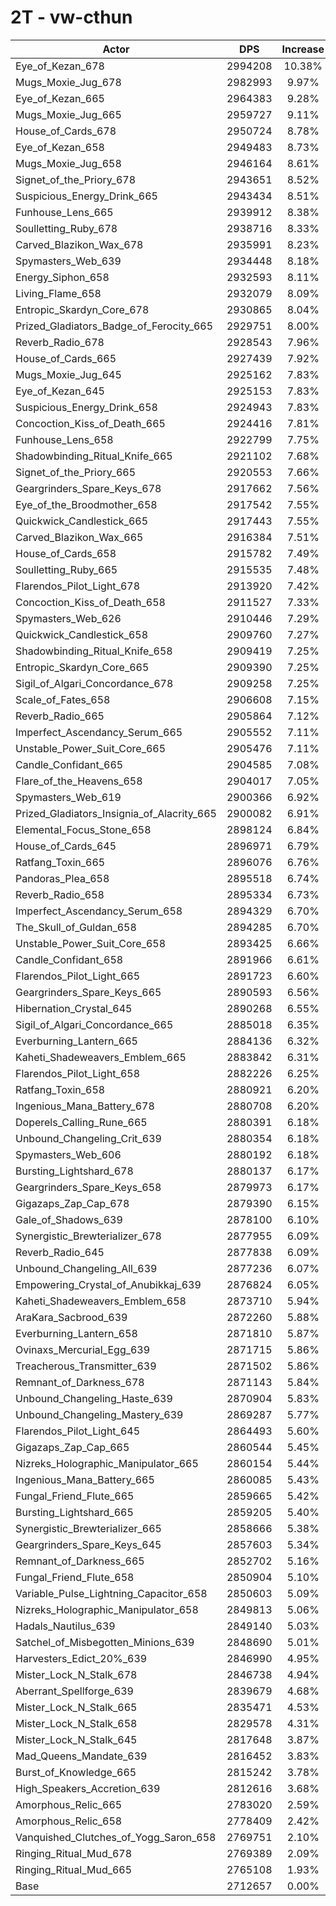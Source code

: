 # 2T - vw-cthun
| Actor | DPS | Increase |
|---|:---:|:---:|
|Eye_of_Kezan_678|2994208|10.38%|
|Mugs_Moxie_Jug_678|2982993|9.97%|
|Eye_of_Kezan_665|2964383|9.28%|
|Mugs_Moxie_Jug_665|2959727|9.11%|
|House_of_Cards_678|2950724|8.78%|
|Eye_of_Kezan_658|2949483|8.73%|
|Mugs_Moxie_Jug_658|2946164|8.61%|
|Signet_of_the_Priory_678|2943651|8.52%|
|Suspicious_Energy_Drink_665|2943434|8.51%|
|Funhouse_Lens_665|2939912|8.38%|
|Soulletting_Ruby_678|2938716|8.33%|
|Carved_Blazikon_Wax_678|2935991|8.23%|
|Spymasters_Web_639|2934448|8.18%|
|Energy_Siphon_658|2932593|8.11%|
|Living_Flame_658|2932079|8.09%|
|Entropic_Skardyn_Core_678|2930865|8.04%|
|Prized_Gladiators_Badge_of_Ferocity_665|2929751|8.00%|
|Reverb_Radio_678|2928543|7.96%|
|House_of_Cards_665|2927439|7.92%|
|Mugs_Moxie_Jug_645|2925162|7.83%|
|Eye_of_Kezan_645|2925153|7.83%|
|Suspicious_Energy_Drink_658|2924943|7.83%|
|Concoction_Kiss_of_Death_665|2924416|7.81%|
|Funhouse_Lens_658|2922799|7.75%|
|Shadowbinding_Ritual_Knife_665|2921102|7.68%|
|Signet_of_the_Priory_665|2920553|7.66%|
|Geargrinders_Spare_Keys_678|2917662|7.56%|
|Eye_of_the_Broodmother_658|2917542|7.55%|
|Quickwick_Candlestick_665|2917443|7.55%|
|Carved_Blazikon_Wax_665|2916384|7.51%|
|House_of_Cards_658|2915782|7.49%|
|Soulletting_Ruby_665|2915535|7.48%|
|Flarendos_Pilot_Light_678|2913920|7.42%|
|Concoction_Kiss_of_Death_658|2911527|7.33%|
|Spymasters_Web_626|2910446|7.29%|
|Quickwick_Candlestick_658|2909760|7.27%|
|Shadowbinding_Ritual_Knife_658|2909419|7.25%|
|Entropic_Skardyn_Core_665|2909390|7.25%|
|Sigil_of_Algari_Concordance_678|2909258|7.25%|
|Scale_of_Fates_658|2906608|7.15%|
|Reverb_Radio_665|2905864|7.12%|
|Imperfect_Ascendancy_Serum_665|2905552|7.11%|
|Unstable_Power_Suit_Core_665|2905476|7.11%|
|Candle_Confidant_665|2904585|7.08%|
|Flare_of_the_Heavens_658|2904017|7.05%|
|Spymasters_Web_619|2900366|6.92%|
|Prized_Gladiators_Insignia_of_Alacrity_665|2900082|6.91%|
|Elemental_Focus_Stone_658|2898124|6.84%|
|House_of_Cards_645|2896971|6.79%|
|Ratfang_Toxin_665|2896076|6.76%|
|Pandoras_Plea_658|2895518|6.74%|
|Reverb_Radio_658|2895334|6.73%|
|Imperfect_Ascendancy_Serum_658|2894329|6.70%|
|The_Skull_of_Guldan_658|2894285|6.70%|
|Unstable_Power_Suit_Core_658|2893425|6.66%|
|Candle_Confidant_658|2891966|6.61%|
|Flarendos_Pilot_Light_665|2891723|6.60%|
|Geargrinders_Spare_Keys_665|2890593|6.56%|
|Hibernation_Crystal_645|2890268|6.55%|
|Sigil_of_Algari_Concordance_665|2885018|6.35%|
|Everburning_Lantern_665|2884136|6.32%|
|Kaheti_Shadeweavers_Emblem_665|2883842|6.31%|
|Flarendos_Pilot_Light_658|2882226|6.25%|
|Ratfang_Toxin_658|2880921|6.20%|
|Ingenious_Mana_Battery_678|2880708|6.20%|
|Doperels_Calling_Rune_665|2880391|6.18%|
|Unbound_Changeling_Crit_639|2880354|6.18%|
|Spymasters_Web_606|2880192|6.18%|
|Bursting_Lightshard_678|2880137|6.17%|
|Geargrinders_Spare_Keys_658|2879973|6.17%|
|Gigazaps_Zap_Cap_678|2879390|6.15%|
|Gale_of_Shadows_639|2878100|6.10%|
|Synergistic_Brewterializer_678|2877955|6.09%|
|Reverb_Radio_645|2877838|6.09%|
|Unbound_Changeling_All_639|2877236|6.07%|
|Empowering_Crystal_of_Anubikkaj_639|2876824|6.05%|
|Kaheti_Shadeweavers_Emblem_658|2873710|5.94%|
|AraKara_Sacbrood_639|2872260|5.88%|
|Everburning_Lantern_658|2871810|5.87%|
|Ovinaxs_Mercurial_Egg_639|2871715|5.86%|
|Treacherous_Transmitter_639|2871502|5.86%|
|Remnant_of_Darkness_678|2871143|5.84%|
|Unbound_Changeling_Haste_639|2870904|5.83%|
|Unbound_Changeling_Mastery_639|2869287|5.77%|
|Flarendos_Pilot_Light_645|2864493|5.60%|
|Gigazaps_Zap_Cap_665|2860544|5.45%|
|Nizreks_Holographic_Manipulator_665|2860154|5.44%|
|Ingenious_Mana_Battery_665|2860085|5.43%|
|Fungal_Friend_Flute_665|2859665|5.42%|
|Bursting_Lightshard_665|2859205|5.40%|
|Synergistic_Brewterializer_665|2858666|5.38%|
|Geargrinders_Spare_Keys_645|2857603|5.34%|
|Remnant_of_Darkness_665|2852702|5.16%|
|Fungal_Friend_Flute_658|2850904|5.10%|
|Variable_Pulse_Lightning_Capacitor_658|2850603|5.09%|
|Nizreks_Holographic_Manipulator_658|2849813|5.06%|
|Hadals_Nautilus_639|2849140|5.03%|
|Satchel_of_Misbegotten_Minions_639|2848690|5.01%|
|Harvesters_Edict_20%_639|2846990|4.95%|
|Mister_Lock_N_Stalk_678|2846738|4.94%|
|Aberrant_Spellforge_639|2839679|4.68%|
|Mister_Lock_N_Stalk_665|2835471|4.53%|
|Mister_Lock_N_Stalk_658|2829578|4.31%|
|Mister_Lock_N_Stalk_645|2817648|3.87%|
|Mad_Queens_Mandate_639|2816452|3.83%|
|Burst_of_Knowledge_665|2815242|3.78%|
|High_Speakers_Accretion_639|2812616|3.68%|
|Amorphous_Relic_665|2783020|2.59%|
|Amorphous_Relic_658|2778409|2.42%|
|Vanquished_Clutches_of_Yogg_Saron_658|2769751|2.10%|
|Ringing_Ritual_Mud_678|2769389|2.09%|
|Ringing_Ritual_Mud_665|2765108|1.93%|
|Base|2712657|0.00%|
